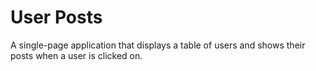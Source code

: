 # User Posts 

A single-page application that displays a table of users and shows their posts when a user is clicked on.

